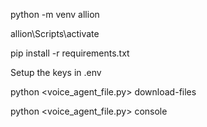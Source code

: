 python -m venv allion

allion\Scripts\activate

pip install -r requirements.txt

Setup the keys in .env

python <voice_agent_file.py> download-files

python <voice_agent_file.py> console
